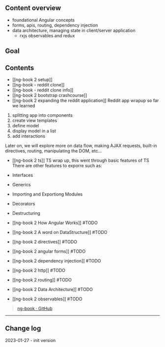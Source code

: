 
## Content overview
- foundational Angular concepts
- forms, apis, routing, dependency injection
- data architecture, managing state in client/server application
	- rxjs observables and redux

## Goal 

## Contents
- [[ng-book 2 setup]]
- [[ng-book - reddit clone]]
- [[ng-book - reddit clone info]]
- [[ng-book 2 bootstrap crashcourse]]
- [[ng-book 2 expanding the reddit application]]
Reddit app wrapup
so far we learned
1. splitting app into components
2. create view templates
3. define model
4. display model in a list
5. add interactions

Later on, we will explore more on data flow, making AJAX requests, built-in directives, routing, manipulating the DOM, etc...

- [[ng-book 2 ts]]
TS wrap up, this went through basic features of TS
There are other features to exporre such as:
- Interfaces
- Generics
- Importing and Exportiong Modules
- Decorators
- Destructuring

- [[ng-book 2 How Angular Works]] #TODO 
- [[ng-book 2 A word on DataStructure]] #TODO 

- [[ng-book 2 directives]] #TODO 
- [[ng-book 2 angular forms]] #TODO
- [[ng-book 2 dependency injection]] #TODO
- [[ng-book 2 http]] #TODO
- [[ng-book 2 routing]] #TODO
- [[ng-book 2 Data Architecture]] #TODO
- [[ng-book 2 observables]] #TODO



 >[ng-book · GitHub](https://github.com/ng-book)

---

## Change log 
2023-01-27 - init version